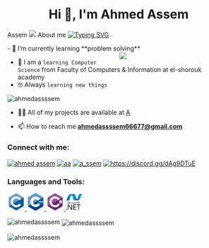 <h1 align="center">Hi 👋, I'm Ahmed Assem</h1>
Assem <img src = "https://i.pinimg.com/originals/3f/7e/4e/3f7e4eff7c96e9fe4b8b4b1ff3f7bdb5.gif" width = 6.5%> About me
  <a href="https://git.io/typing-svg"><img src="https://readme-typing-svg.demolab.com?font=Fira+Code&weight=900&size=25&pause=1000&color=D27800&center=true&vCenter=true&width=600&height=100&lines=Hi +my name+ Ahmed +Assem;Software+Engineer;Computer+Science+Student;Competitive+Programmer;learing |problem solving|;Always+learning+new+things" alt="Typing SVG" /></a>
</p>
- 🌱 I’m currently learning **problem solving**
<img align="right" src="https://user-images.githubusercontent.com/63050133/156676671-d5b2e362-97d4-4404-9447-dd71ddfea82f.gif" width = 250px/>

- :school: I am a `learning Computer Science` from Faculty of Computers & Information at el-shorouk academy
- :nerd_face: Always `learning new things`

<p align="left"> <img src="https://komarev.com/ghpvc/?username=ahmedassssem&label=Profile%20views&color=0e75b6&style=flat" alt="ahmedassssem" /> </p>



- 👨‍💻 All of my projects are available at [A](A)

- 📫 How to reach me **ahmedassssem66677@gmail.com**

<h3 align="left">Connect with me:</h3>
<p align="left">
<a href="https://linkedin.com/in/ahmed assem" target="blank"><img align="center" src="https://raw.githubusercontent.com/rahuldkjain/github-profile-readme-generator/master/src/images/icons/Social/linked-in-alt.svg" alt="ahmed assem" height="30" width="40" /></a>
<a href="https://www.codechef.com/users/aa" target="blank"><img align="center" src="https://cdn.jsdelivr.net/npm/simple-icons@3.1.0/icons/codechef.svg" alt="aa" height="30" width="40" /></a>
<a href="https://codeforces.com/profile/a_ssem" target="blank"><img align="center" src="https://raw.githubusercontent.com/rahuldkjain/github-profile-readme-generator/master/src/images/icons/Social/codeforces.svg" alt="a_ssem" height="30" width="40" /></a>
<a href="https://discord.gg/https://discord.gg/dAg9DTuE" target="blank"><img align="center" src="https://raw.githubusercontent.com/rahuldkjain/github-profile-readme-generator/master/src/images/icons/Social/discord.svg" alt="https://discord.gg/dAg9DTuE" height="30" width="40" /></a>
</p>

<h3 align="left">Languages and Tools:</h3>
<p align="left"> <a href="https://www.cprogramming.com/" target="_blank" rel="noreferrer"> <img src="https://raw.githubusercontent.com/devicons/devicon/master/icons/c/c-original.svg" alt="c" width="40" height="40"/> </a> <a href="https://www.w3schools.com/cpp/" target="_blank" rel="noreferrer"> <img src="https://raw.githubusercontent.com/devicons/devicon/master/icons/cplusplus/cplusplus-original.svg" alt="cplusplus" width="40" height="40"/> </a> <a href="https://www.w3schools.com/cs/" target="_blank" rel="noreferrer"> <img src="https://raw.githubusercontent.com/devicons/devicon/master/icons/csharp/csharp-original.svg" alt="csharp" width="40" height="40"/> </a> <a href="https://dotnet.microsoft.com/" target="_blank" rel="noreferrer"> <img src="https://raw.githubusercontent.com/devicons/devicon/master/icons/dot-net/dot-net-original-wordmark.svg" alt="dotnet" width="40" height="40"/> </a> </p>

<p><img align="left" src="https://github-readme-stats.vercel.app/api/top-langs?username=ahmedassssem&show_icons=true&locale=en&layout=compact" alt="ahmedassssem" /></p>

<p>&nbsp;<img align="center" src="https://github-readme-stats.vercel.app/api?username=ahmedassssem&show_icons=true&locale=en" alt="ahmedassssem" /></p>

<p><img align="center" src="https://github-readme-streak-stats.herokuapp.com/?user=ahmedassssem&" alt="ahmedassssem" /></p>
